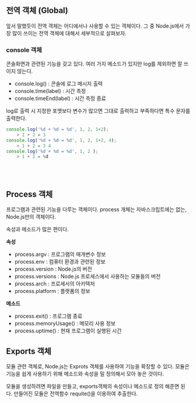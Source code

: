 ## 전역 객체 (Global)

앞서 말했듯이 전역 객체는 어디에서나 사용할 수 있는 객체이다. 그 중 Node.js에서 가장 많이 쓰이는 전역 객체에 대해서 세부적으로 살펴보자.

### console 객체

콘솔화면과 관련된 기능을 갖고 있다. 여러 가지 메소드가 있지만 log를 제외하면 잘 쓰이지 않는다.

 - console.log() : 콘솔에 로그 메시지 출력
 - console.time(label) : 시간 측정
 - console.timeEnd(label) : 시간 측정 종료

log로 출력 시 지정한 포맷보다 변수가 많으면 그대로 출력하고 부족하다면 특수 문자를 출력한다.

```JavaScript
console.log('%d + %d = %d', 1, 2, 1+2);
    > 1 + 2 = 3
console.log('%d + %d = %d', 1, 2, 1+2, 4);
    > 1 + 2 = 3 4
console.log('%d + %d = %d', 1, 2 );
    > 1 + 2 = %d
```

<br><br>

## Process 객체

프로그램과 관련된 기능을 다루는 객체이다. process 개체는 자바스크립트에는 없는, Node.js만의 객체이다. 

속성과 메소드가 많은 편이다.


**속성**
 - process.argv : 프로그램의 매개변수 정보
 - process.env : 컴퓨터 환경과 관련된 정보
 - process.version : Node.js의 버전
 - process.versions : Node.js 프로세스에서 사용하는 모듈들의 버전
 - process.arch : 프로세서의 아키텍처
 - process.platform : 플랫폼의 정보


**메소드**
 - process.exit() : 프로그램 종료
 - process.memoryUsage() : 메모리 사용 정보
 - process.uptime() : 현재 프로그램이 실행된 시간


## Exports 객체

모듈 관련 객체로, Node.js는 Exprots 객체를 사용하여 기능을 확장할 수 있다. 모듈은 기능을 쉽게 사용하기 위해 메소드와 속성을 밀 정의해서 모아 놓은 것이다.

모듈을 생성하려면 파일을 만들고, exports객체의 속성이나 메소드로 정의 해준면 된다. 만들어진 모듈은 전역함수 requite()을 이용하여 추출한다.
